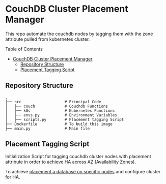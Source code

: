 # CouchDB Cluster Placement Manager

This repo automate the couchdb nodes by tagging them with the zone  attribute pulled from kubernetes cluster.

Table of Contents
- [CouchDB Cluster Placement Manager](#couchdb-cluster-placement-manager)
  - [Repository Structure](#repository-structure)
  - [Placement Tagging Script](#placement-tagging-script)

## Repository Structure
    .
    ├── src                   # Principal Code
    │   ├── couch             # Couchdb Functions
    │   ├── k8s               # Kubernetes Functions
    │   ├── envs.py           # Environment Variables
    │   ├── scripts.py        # Placement tagging Script 
    ├── Dockerfile            # To build this image
    ├── main.py               # Main file 


## Placement Tagging Script

Initialization Script for tagging couchdb cluster nodes with placement attribute in order to achieve HA across AZ (Availability Zones).

To achieve [placement a database on specific nodes](https://docs.couchdb.org/en/stable/cluster/databases.html#placing-a-database-on-specific-nodes) and configure cluster for HA. 




